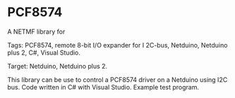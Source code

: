 PCF8574
=======

A NETMF library for 

Tags: PCF8574, remote 8-bit I/O expander for I 2C-bus, Netduino, Netduino plus 2, C#, Visual Studio.

Target: Netduino, Netduino plus 2.

This library can be use to control a PCF8574 driver on a Netduino using I2C bus. Code written in C# with Visual Studio. Example test program.
